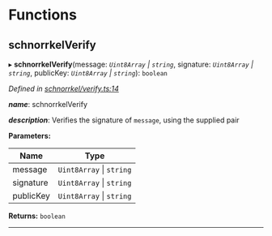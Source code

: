 

# Functions

<a id="schnorrkelverify"></a>

##  schnorrkelVerify

▸ **schnorrkelVerify**(message: *`Uint8Array` \| `string`*, signature: *`Uint8Array` \| `string`*, publicKey: *`Uint8Array` \| `string`*): `boolean`

*Defined in [schnorrkel/verify.ts:14](https://github.com/polkadot-js/common/blob/3211859/packages/util-crypto/src/schnorrkel/verify.ts#L14)*

*__name__*: schnorrkelVerify

*__description__*: Verifies the signature of `message`, using the supplied pair

**Parameters:**

| Name | Type |
| ------ | ------ |
| message | `Uint8Array` \| `string` |
| signature | `Uint8Array` \| `string` |
| publicKey | `Uint8Array` \| `string` |

**Returns:** `boolean`

___

